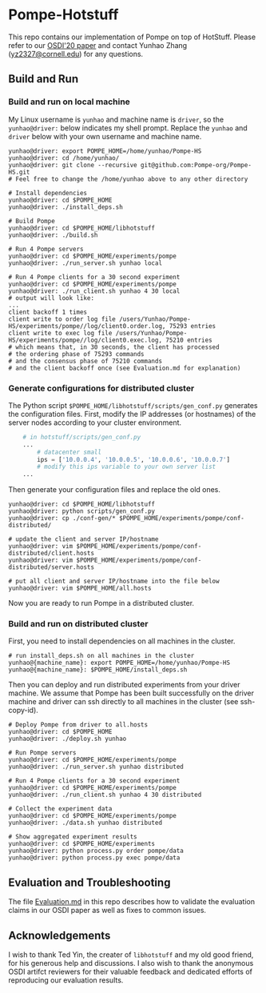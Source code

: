 # Pompe-Hotstuff

This repo contains our implementation of Pompe on top of HotStuff. Please refer to our [OSDI'20 paper](https://www.usenix.org/conference/osdi20/presentation/zhang-yunhao) and contact Yunhao Zhang (yz2327@cornell.edu) for any questions.


## Build and Run
### Build and run on local machine

My Linux username is `yunhao` and machine name is `driver`, so the `yunhao@driver:` below indicates my shell prompt. 
Replace the `yunhao` and `driver` below with your own username and machine name.


```shell
yunhao@driver: export POMPE_HOME=/home/yunhao/Pompe-HS
yunhao@driver: cd /home/yunhao/
yunhao@driver: git clone --recursive git@github.com:Pompe-org/Pompe-HS.git
# Feel free to change the /home/yunhao above to any other directory

# Install dependencies
yunhao@driver: cd $POMPE_HOME
yunhao@driver: ./install_deps.sh

# Build Pompe
yunhao@driver: cd $POMPE_HOME/libhotstuff
yunhao@driver: ./build.sh

# Run 4 Pompe servers
yunhao@driver: cd $POMPE_HOME/experiments/pompe
yunhao@driver: ./run_server.sh yunhao local

# Run 4 Pompe clients for a 30 second experiment
yunhao@driver: cd $POMPE_HOME/experiments/pompe
yunhao@driver: ./run_client.sh yunhao 4 30 local
# output will look like:
...
client backoff 1 times
client write to order log file /users/Yunhao/Pompe-HS/experiments/pompe//log/client0.order.log, 75293 entries
client write to exec log file /users/Yunhao/Pompe-HS/experiments/pompe//log/client0.exec.log, 75210 entries
# which means that, in 30 seconds, the client has processed 
# the ordering phase of 75293 commands
# and the consensus phase of 75210 commands
# and the client backoff once (see Evaluation.md for explanation)
```

### Generate configurations for distributed cluster

The Python script `$POMPE_HOME/libhotstuff/scripts/gen_conf.py` generates the configuration files. First, modify the IP addresses (or hostnames) of the server nodes according to your cluster environment.

```python
    # in hotstuff/scripts/gen_conf.py
    ...
        # datacenter small
        ips = ['10.0.0.4', '10.0.0.5', '10.0.0.6', '10.0.0.7']
        # modify this ips variable to your own server list
    ...
```

Then generate your configuration files and replace the old ones.

```shell
yunhao@driver: cd $POMPE_HOME/libhotstuff
yunhao@driver: python scripts/gen_conf.py
yunhao@driver: cp ./conf-gen/* $POMPE_HOME/experiments/pompe/conf-distributed/

# update the client and server IP/hostname
yunhao@driver: vim $POMPE_HOME/experiments/pompe/conf-distributed/client.hosts
yunhao@driver: vim $POMPE_HOME/experiments/pompe/conf-distributed/server.hosts

# put all client and server IP/hostname into the file below
yunhao@driver: vim $POMPE_HOME/all.hosts
```

Now you are ready to run Pompe in a distributed cluster.

### Build and run on distributed cluster

First, you need to install dependencies on all machines in the cluster.


```shell
# run install_deps.sh on all machines in the cluster
yunhao@{machine_name}: export POMPE_HOME=/home/yunhao/Pompe-HS
yunhao@{machine_name}: $POMPE_HOME/install_deps.sh
```

Then you can deploy and run distributed experiments from your driver machine.
We assume that Pompe has been built successfully on the driver machine
and driver can ssh directly to all machines in the cluster (see ssh-copy-id).

```shell
# Deploy Pompe from driver to all.hosts
yunhao@driver: cd $POMPE_HOME
yunhao@driver: ./deploy.sh yunhao

# Run Pompe servers
yunhao@driver: cd $POMPE_HOME/experiments/pompe
yunhao@driver: ./run_server.sh yunhao distributed

# Run 4 Pompe clients for a 30 second experiment
yunhao@driver: cd $POMPE_HOME/experiments/pompe
yunhao@driver: ./run_client.sh yunhao 4 30 distributed

# Collect the experiment data
yunhao@driver: cd $POMPE_HOME/experiments/pompe
yunhao@driver: ./data.sh yunhao distributed

# Show aggregated experiment results
yunhao@driver: cd $POMPE_HOME/experiments
yunhao@driver: python process.py order pompe/data
yunhao@driver: python process.py exec pompe/data
```

## Evaluation and Troubleshooting

The file [Evaluation.md](https://github.com/Pompe-org/Pompe-HS/blob/master/Evaluation.md) in this repo describes how to validate the evaluation claims in our OSDI paper as well as fixes to common issues.

## Acknowledgements

I wish to thank Ted Yin, the creater of `libhotstuff` and my old good friend, for his generous help and discussions. 
I also wish to thank the anonymous OSDI artifct reviewers for their valuable feedback and dedicated efforts of reproducing our evaluation results. 

